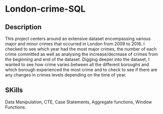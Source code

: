# London-crime-SQL

## Description
This project centers around an extensive dataset encompassing various major and minor crimes that occurred in London from 2009 to 2016. I checked to see which year had the most major crimes, the number of each crime committed as well as analysing the increase/decrease of crimes from the beginning and end of the dataset. Digging deeper into the dataset, I wanted to see how crime varies between all the different boroughs and which borough experienced the most crime and to check to see if there are any changes in crimes levels depending on the time of year.

## SKills
Data Manipulation, CTE, Case Statements, Aggregate functions, Window Functions.
